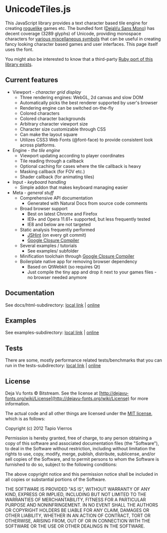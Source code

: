 UnicodeTiles.js
===============

This JavaScript library provides a text character based tile engine for creating [roguelike](http://en.wikipedia.org/wiki/Roguelike) games etc. The bundled font ([DejaVu Sans Mono](http://dejavu-fonts.org/)) has decent coverage (3289 glyphs) of Unicode, providing monospace characters for [various miscellaneous symbols](http://tapio.github.com/unicodetiles.js/examples/01-minimal.html) that can be useful in creating fancy looking character based games and user interfaces. This page itself uses the font.

You might also be interested to know that a third-party [Ruby port of this library exists](http://kmees.github.com/projects/unicodetiles.html).


Current features
----------------
* Viewport - _character grid display_
	- Three rendering engines: WebGL, 2d canvas and slow DOM
	- Automatically picks the best renderer supported by user's browser
	- Rendering engine can be switched on-the-fly
	- Colored characters
	- Colored character backgrounds
	- Arbitrary character viewport size
	- Character size customizable through CSS
	- Can make the layout square
	- Utilizes CSS3 Web Fonts (@font-face) to provide consistent look across platforms.
* Engine - _the tile engine_
	- Viewport updating according to player coordinates
	- Tile reading through a callback
	- Optional caching for cases where the tile callback is heavy
	- Masking callback (for FOV etc.)
	- Shader callback (for animating tiles)
* Input - _keyboard handling_
	- Simple addon that makes keyboard managing easier
* Meta - _general stuff_
	- Comprehensive API documentation
		+ Generated with Natural Docs from source code comments
	- Broad browser support
		+ Best on latest Chrome and Firefox
		+ IE9+ and Opera 11.61+ supported, but less frequently tested
		+ IE8 and below are not targeted
	- Static analysis frequently performed
		+ [JSHint](http://www.jshint.com/) (on every git commit)
		+ [Google Closure Compiler](http://closure-compiler.appspot.com/)
	- Several examples / tutorials
		+ See examples/ subfolder
	- Minification toolchain through [Google Closure Compiler](http://closure-compiler.appspot.com/)
	- Boilerplate native app for removing browser dependency
		+ Based on QtWebkit (so requires Qt)
		+ Just compile the tiny app and drop it next to your games files - no browser needed anymore


Documentation
-------------

See docs/html-subdirectory: [local link](docs/html/) | [online](http://tapio.github.com/unicodetiles.js/docs/html/)


Examples
--------

See examples-subdirectory: [local link](examples/) | [online](http://tapio.github.com/unicodetiles.js/examples/)


Tests
-----

There are some, mostly performance related tests/benchmarks that you can run in the tests-subdirectory:
[local link](tests/) | [online](http://tapio.github.com/unicodetiles.js/tests/)

License
-------

Deja Vu fonts &copy; Bitstream. See the license at [http://dejavu-fonts.org/wiki/License](http://dejavu-fonts.org/wiki/License) for more information.

The actual code and all other things are licensed under the [MIT license](http://opensource.org/licenses/MIT), which is as follows:

Copyright (c) 2012 Tapio Vierros
	
Permission is hereby granted, free of charge, to any person obtaining a copy of this software and associated documentation files (the "Software"), to deal in the Software without restriction, including without limitation the rights to use, copy, modify, merge, publish, distribute, sublicense, and/or sell copies of the Software, and to permit persons to whom the Software is furnished to do so, subject to the following conditions:

The above copyright notice and this permission notice shall be included in all copies or substantial portions of the Software.

THE SOFTWARE IS PROVIDED "AS IS", WITHOUT WARRANTY OF ANY KIND, EXPRESS OR IMPLIED, INCLUDING BUT NOT LIMITED TO THE WARRANTIES OF MERCHANTABILITY, FITNESS FOR A PARTICULAR PURPOSE AND NONINFRINGEMENT. IN NO EVENT SHALL THE AUTHORS OR COPYRIGHT HOLDERS BE LIABLE FOR ANY CLAIM, DAMAGES OR OTHER LIABILITY, WHETHER IN AN ACTION OF CONTRACT, TORT OR OTHERWISE, ARISING FROM, OUT OF OR IN CONNECTION WITH THE SOFTWARE OR THE USE OR OTHER DEALINGS IN THE SOFTWARE.

